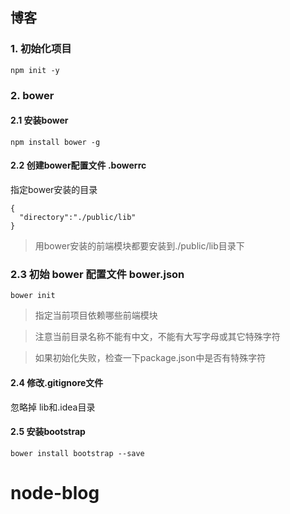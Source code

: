 ## 博客
### 1. 初始化项目
```
npm init -y
```

### 2. bower
#### 2.1 安装bower
```
npm install bower -g
```
#### 2.2 创建bower配置文件  .bowerrc
指定bower安装的目录
```
{
  "directory":"./public/lib"
}
```
> 用bower安装的前端模块都要安装到./public/lib目录下

### 2.3 初始 bower 配置文件 bower.json
```
bower init
```
> 指定当前项目依赖哪些前端模块

> 注意当前目录名称不能有中文，不能有大写字母或其它特殊字符

> 如果初始化失败，检查一下package.json中是否有特殊字符

#### 2.4 修改.gitignore文件
忽略掉 lib和.idea目录

#### 2.5 安装bootstrap
```
bower install bootstrap --save
```
# node-blog
